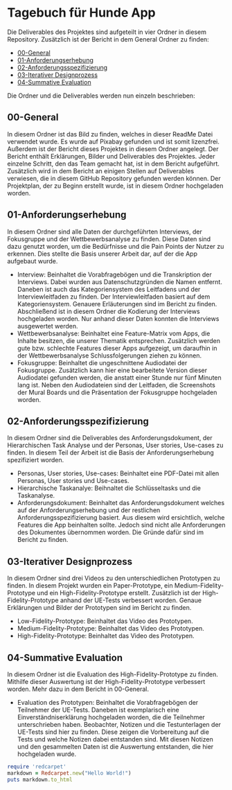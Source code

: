 # Tagebuch für Hunde App

Die Deliverables des Projektes sind aufgeteilt in vier Ordner in diesem Repository. Zusätzlich ist der Bericht in dem General Ordner zu finden:
- [00-General](https://github.com/JaaaNina/-Tagebuch-fuer-Hunde--App/tree/main/00-General)
- [01-Anforderungserhebung](https://github.com/JaaaNina/-Tagebuch-fuer-Hunde--App/tree/main/01-Anforderungserhebung)
- [02-Anforderungsspezifizierung](https://github.com/JaaaNina/-Tagebuch-fuer-Hunde--App/tree/main/02-Anforderungsspezifizierung)
- [03-Iterativer Designprozess](https://github.com/JaaaNina/-Tagebuch-fuer-Hunde--App/tree/main/03-Iterativer%20Designprozess)
- [04-Summative Evaluation](https://github.com/JaaaNina/-Tagebuch-fuer-Hunde--App/tree/main/04-Summative%20Evaluation)

Die Ordner und die Deliverables werden nun einzeln beschrieben:

## 00-General
In diesem Ordner ist das Bild zu finden, welches in dieser ReadMe Datei verwendet wurde. Es wurde auf Pixabay gefunden und ist somit lizenzfrei. Außerdem ist der Bericht dieses Projektes in diesem Ordner angelegt. Der Bericht enthält Erklärungen, Bilder und Deliverables des Projektes. Jeder einzelne Schritt, den das Team gemacht hat, ist in dem Bericht aufgeführt. Zusätzlich wird in dem Bericht an einigen Stellen auf Deliverables verwiesen, die in diesem GitHub Repository gefunden werden können. Der Projektplan, der zu Beginn erstellt wurde, ist in diesem Ordner hochgeladen worden.

## 01-Anforderungserhebung
In diesem Ordner sind alle Daten der durchgeführten Interviews, der Fokusgruppe und der Wettbewerbsanalyse zu finden. Diese Daten sind dazu genutzt worden, um die Bedürfnisse und die Pain Points der Nutzer zu erkennen. Dies stellte die Basis unserer Arbeit dar, auf der die App aufgebaut wurde.
- Interview: Beinhaltet die Vorabfragebögen und die Transkription der Interviews. Dabei wurden aus Datenschutzgründen die Namen entfernt. Daneben ist auch das Kategoriensystem des Leitfadens und der Interviewleitfaden zu finden. Der Interviewleitfaden basiert auf dem Kategoriensystem. Genauere Erläuterungen sind im Bericht zu finden. Abschließend ist in diesem Ordner die Kodierung der Interviews hochgeladen worden. Nur anhand dieser Daten konnten die Interviews ausgewertet werden.
- Wettbewerbsanalyse: Beinhaltet eine Feature-Matrix vom Apps, die Inhalte besitzen, die unserer Thematik entsprechen. Zusätzlich werden gute bzw. schlechte Features dieser Apps aufgezeigt, um daraufhin in der Wettbewerbsanalyse Schlussfolgerungen ziehen zu können.
- Fokusgruppe: Beinhaltet die ungeschnittene Audiodatei der Fokusgruppe. Zusätzlich kann hier eine bearbeitete Version dieser Audiodatei gefunden werden, die anstatt einer Stunde nur fünf Minuten lang ist. Neben den Audiodateien sind der Leitfaden, die Screenshots der Mural Boards und die Präsentation der Fokusgruppe hochgeladen worden.

## 02-Anforderungsspezifizierung
In diesem Ordner sind die Deliverables des Anforderungsdokument, der Hierarchischen Task Analyse und der Personas, User stories, Use-cases zu finden. In diesem Teil der Arbeit ist die Basis der Anforderungserhebung spezifiziert worden.
- Personas, User stories, Use-cases: Beinhaltet eine PDF-Datei mit allen Personas, User stories und Use-cases.
- Hierarchische Taskanalye: Beihnaltet die Schlüsseltasks und die Taskanalyse.
- Anforderungsdokument: Beinhaltet das Anforderungsdokument welches auf der Anforderungserhebung und der restlichen Anforderungsspezifizierung basiert. Aus diesem wird ersichtlich, welche Features die App beinhalten sollte. Jedoch sind nicht alle Anforderungen des Dokumentes übernommen worden. Die Gründe dafür sind im Bericht zu finden.

## 03-Iterativer Designprozess
In diesem Ordner sind drei Videos zu den unterschiedlichen Prototypen zu finden. In diesem Projekt wurden ein Paper-Prototype, ein Medium-Fidelity-Prototype und ein High-Fidelity-Prototype erstellt. Zusätzlich ist der High-Fidelity-Prototype anhand der UE-Tests verbessert worden. Genaue Erklärungen und Bilder der Prototypen sind im Bericht zu finden.
- Low-Fidelity-Prototype: Beinhaltet das Video des Prototypen.
- Medium-Fidelity-Prototype: Beinhaltet das Video des Prototypen.
- High-Fidelity-Prototype: Beinhaltet das Video des Prototypen.

## 04-Summative Evaluation
In diesem Ordner ist die Evaluation des High-Fidelity-Prototype zu finden. Mithilfe dieser Auswertung ist der High-Fidelity-Prototype verbessert worden. Mehr dazu in dem Bericht in 00-General.
- Evaluation des Prototypen: Beinhaltet die Vorabfragebögen der Teilnehmer der UE-Tests. Daneben ist exemplarisch eine Einverständniserklärung hochgeladen worden, die die Teilnehmer unterschrieben haben. Beobachter, Notizen und die Testunterlagen der UE-Tests sind hier zu finden. Diese zeigen die Vorbereitung auf die Tests und welche Notizen dabei entstanden sind. Mit diesen Notizen und den gesammelten Daten ist die Auswertung entstanden, die hier hochgeladen wurde.

```ruby
require 'redcarpet'
markdown = Redcarpet.new("Hello World!")
puts markdown.to_html
```

